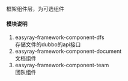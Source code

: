 框架组件层，为可选组件
#### 模块说明
1. easyray-framework-component-dfs  
    存储文件的dubbo的api接口
1. easyray-framework-component-document  
    文档组件
1.  easyray-framework-component-team  
    团队组件    
